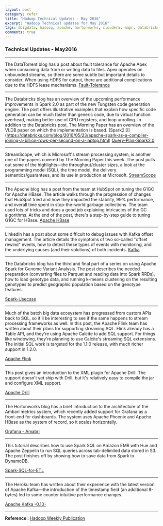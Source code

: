 ```yaml
---
layout: post
category: refer
title: "Hadoop Technical Updates - May 2016"
excerpt: "Hadoop Technical updates for May 2016"
tags: [bigdata, hadoop, apache, hortonworks, cloudera, mapr, databricks, spark]
comments: true
---
```

### Technical Updates - May2016

***
The DataTorrent blog has a post about fault tolerance for Apache Apex when consuming data from or writing data to files. Apex operates on unbounded streams, so there are some subtle but important details to consider. When using HDFS for output, there are additional complications due to the HDFS lease mechanisms. [Fault-Tolerance](https://www.datatorrent.com/blog/fault-tolerant-file-processing/)

***

The Databricks blog has an overview of the upcoming performance improvements in Spark 2.0 as part of the new Tungsten code generation engine. The post offers illustrative examples that explain how specific code generation can be much faster than generic code, due to virtual function overhead, making better use of CPU registers, and loop unrolling. In addition to the Databricks post, The Morning Paper has an overview of the VLDB paper on which the implementation is based.
[Spark2.0] (https://databricks.com/blog/2016/05/23/apache-spark-as-a-compiler-joining-a-billion-rows-per-second-on-a-laptop.html)
[Query-Plan-Spark2.0](https://blog.acolyer.org/2016/05/23/efficiently-compiling-efficient-query-plans-for-modern-hardware/)

***

StreamScope, which is Microsoft's stream processing system, is another one of the papers covered by The Morning Paper this week. The post pulls out some of the highlights—the throughput/cluster sizes, a look at the programming model (SQL), the time model, the delivery semantics/guarantees, and its use in production at Microsoft.
[StreamScope](https://blog.acolyer.org/2016/05/24/streamscope-continuous-reliable-distributed-processing-of-big-data-streams/)

***

The Apache blog has a post from the team at HubSpot on tuning the G1GC for Apache HBase. The article walks through the progression of changes that HubSpot tried and how they impacted the stability, 99% performance, and overall time spent in stop-the-world garbage collections. The team used lots of tricks and does a good job explaining intricacies of the GC algorithms. At the end of the post, there's a step-by-step guide to tuning G1GC for HBase.
[Apache HBase](https://blogs.apache.org/hbase/entry/tuning_g1gc_for_your_hbase)

***

LinkedIn has a post about some difficult to debug issues with Kafka offset management. The article details the symptoms of two so-called "offset rewind" events, how to detect these types of events with monitoring, and the underlying causes (and their solutions) of both incidents.
[Kafka](https://engineering.linkedin.com/blog/2016/05/kafkaesque-days-at-linkedin--part-1)

***

The Databricks blog has the third and final part of a series on using Apache Spark for Genome Variant Analysis. The post describes the needed preparation (converting files to Parquet and reading data into Spark RRDs), how to load genotype data, and running k-means clustering on the resulting genotypes to predict geographic population based on the genotype features.

[Spark-Usecase](https://databricks.com/blog/2016/05/24/predicting-geographic-population-using-genome-variants-and-k-means.html)

***

Much of the batch big data ecosystem has progressed from custom APIs back to SQL, so it'll be interesting to see if the same happens to stream processing frameworks as well. In this post, the Apache Flink team has written about their plans for supporting streaming SQL. Flink already has a Table API, and they're using Apache Calcite to add SQL support. For things like windowing, they're planning to use Calcite's streaming SQL extensions.  The initial SQL work is targeted for the 1.1.0 release, with much richer support in 1.2.0.

[Apache Flink](http://flink.apache.org/news/2016/05/24/stream-sql.html)

***

This post gives an introduction to the XML plugin for Apache Drill. The support doesn't yet ship with Drill, but it's relatively easy to compile the jar and configure XML support.

[Apache Drill](https://www.mapr.com/blog/how-use-xml-plugin-apache-drill)

***

The Hortonworks blog has a brief introduction to the architecture of the Ambari metrics system, which recently added support for Grafana as a front-end for dashboards. The system uses Apache Phoenix and Apache HBase as the system of record, so it scales horizontally.

[Grafana - Amabri](http://hortonworks.com/blog/hood-ambari-metrics-grafana/)

***

This tutorial describes how to use Spark SQL on Amazon EMR with Hue and Apache Zeppelin to run SQL queries across tab-delimited data stored in S3. The post finishes off by showing how to save data from Spark to DynamoDB.

[Spark-SQL-for-ETL](http://blogs.aws.amazon.com/bigdata/post/Tx2D93GZRHU3TES/Using-Spark-SQL-for-ETL)

***

The Heroku team has written about their experience with the latest version of Apache Kafka—the introduction of the timestamp field (an additional 8-bytes) led to some counter intuitive performance changes.

[Apache Kafka -0.10-](https://engineering.heroku.com/blogs/2016-05-27-apache-kafka-010-evaluating-performance-in-distributed-systems/)

***


**Reference :**
[Hadoop Weekly Publication](http://hadoopweekly.com)

